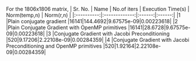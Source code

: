 For the 1806x1806 matrix,
| Sr. No.   |      Name      |  No.of iters |  Execution Time(s) |  Norm(temp,n) |  Norm(r,n) |
|:----------:|:-------------:|:------:|:------:|
|1	|Plain conjugate gradient	|16141|144.4692|9.67575e-09|0.00223618|
|2	|Plain Conjugate Gradient with OpenMP primitives	|16141|28.6728|9.67575e-09|0.00223618|
|3	|Conjugate Gradient with Jacobi Preconditioning	|520|9.17206|2.22108e-09|0.00284359|
|4	|Conjugate Gradient with Jacobi Preconditioning and OpenMP primitives	|520|1.92164|2.22108e-09|0.00284359|
